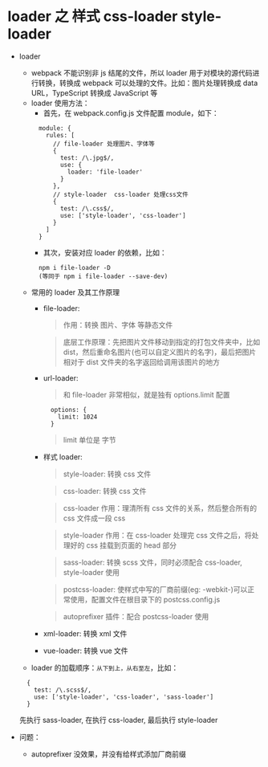 # loader 之 样式  css-loader  style-loader

- loader
  - webpack 不能识别非 js 结尾的文件，所以 loader 用于对模块的源代码进行转换，转换成 webpack 可以处理的文件。比如：图片处理转换成 data URL，TypeScript 转换成 JavaScript 等
  - loader 使用方法：
    - 首先，在 webpack.config.js 文件配置 module，如下：
    ```
      module: {
        rules: [
          // file-loader 处理图片、字体等
          {
            test: /\.jpg$/,
            use: {
              loader: 'file-loader'
            }
          },
          // style-loader  css-loader 处理css文件
          {
            test: /\.css$/,
            use: ['style-loader', 'css-loader']
          }
        ]
      }
    ```
    - 其次，安装对应 loader 的依赖，比如：
    ```
      npm i file-loader -D
      (等同于 npm i file-loader --save-dev)
    ```
  - 常用的 loader 及其工作原理
    - file-loader:
      > 作用：转换 图片、字体 等静态文件
        
      > 底层工作原理：先把图片文件移动到指定的打包文件夹中，比如 dist，然后重命名图片(也可以自定义图片的名字)，最后把图片相对于 dist 文件夹的名字返回给调用该图片的地方
    - url-loader:
      > 和 file-loader 非常相似，就是独有 options.limit 配置
      ```
        options: {
          limit: 1024
        }
      ```
      > limit 单位是 字节
    - 样式 loader:
      > style-loader: 转换 css 文件

      > css-loader: 转换 css 文件

      > css-loader 作用：理清所有 css 文件的关系，然后整合所有的 css 文件成一段 css

      > style-loader 作用：在 css-loader 处理完 css 文件之后，将处理好的 css 挂载到页面的 head 部分

      > sass-loader: 转换 scss 文件，同时必须配合 css-loader, style-loader 使用

      > postcss-loader: 使样式中写的厂商前缀(eg: -webkit-)可以正常使用，配置文件在根目录下的 postcss.config.js

      > autoprefixer 插件：配合 postcss-loader 使用
    - xml-loader: 转换 xml 文件
    - vue-loader: 转换 vue 文件
  - loader 的加载顺序：`从下到上，从右至左`，比如：
  ```
    {
      test: /\.scss$/,
      use: ['style-loader', 'css-loader', 'sass-loader']
    }
  ```
  先执行 sass-loader, 在执行 css-loader, 最后执行 style-loader

- 问题：
  - autoprefixer 没效果，并没有给样式添加厂商前缀

